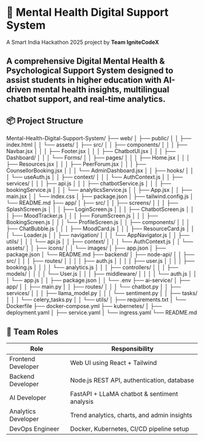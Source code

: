 # 🧠 Mental Health Digital Support System

A Smart India Hackathon 2025 project by **Team IgniteCodeX**

A comprehensive **Digital Mental Health & Psychological Support System** designed to assist students in higher education with AI-driven mental health insights, multilingual chatbot support, and real-time analytics.
---

## 📦 Project Structure

Mental-Health-Digital-Support-System/
├── web/
│   ├── public/
│   │   ├── index.html
│   │   └── assets/
│   ├── src/
│   │   ├── components/
│   │   │   ├── Navbar.jsx
│   │   │   ├── Footer.jsx
│   │   │   ├── ChatbotUI.jsx
│   │   │   ├── Dashboard/
│   │   │   └── Forms/
│   │   ├── pages/
│   │   │   ├── Home.jsx
│   │   │   ├── Resources.jsx
│   │   │   ├── PeerForum.jsx
│   │   │   ├── CounsellorBooking.jsx
│   │   │   └── AdminDashboard.jsx
│   │   ├── hooks/
│   │   │   └── useAuth.js
│   │   ├── context/
│   │   │   └── AuthContext.js
│   │   ├── services/
│   │   │   ├── api.js
│   │   │   ├── chatbotService.js
│   │   │   ├── bookingService.js
│   │   │   └── analyticsService.js
│   │   ├── App.jsx
│   │   ├── main.jsx
│   │   └── index.css
│   ├── package.json
│   ├── tailwind.config.js
│   └── README.md
├── app/
│   ├── src/
│   │   ├── screens/
│   │   │   ├── SplashScreen.js
│   │   │   ├── LoginScreen.js
│   │   │   ├── ChatbotScreen.js
│   │   │   ├── MoodTracker.js
│   │   │   ├── ForumScreen.js
│   │   │   ├── BookingScreen.js
│   │   │   └── ProfileScreen.js
│   │   ├── components/
│   │   │   ├── ChatBubble.js
│   │   │   ├── MoodCard.js
│   │   │   ├── ResourceCard.js
│   │   │   └── Loader.js
│   │   ├── navigation/
│   │   │   └── AppNavigator.js
│   │   ├── utils/
│   │   │   └── api.js
│   │   ├── context/
│   │   │   └── AuthContext.js
│   │   └── assets/
│   │       ├── icons/
│   │       └── images/
│   ├── app.json
│   ├── package.json
│   └── README.md
├── backend/
│   ├── node-api/
│   │   ├── src/
│   │   │   ├── routes/
│   │   │   │   ├── auth.js
│   │   │   │   ├── user.js
│   │   │   │   ├── booking.js
│   │   │   │   └── analytics.js
│   │   │   ├── controllers/
│   │   │   ├── models/
│   │   │   │   └── User.js
│   │   │   ├── middleware/
│   │   │   │   └── auth.js
│   │   │   └── app.js
│   │   ├── package.json
│   │   └── .env
├── ai-service/
│   ├── app/
│   │   ├── main.py
│   │   ├── routes/
│   │   │   └── chatbot.py
│   │   ├── services/
│   │   │   ├── llama_model.py
│   │   │   └── sentiment.py
│   │   ├── tasks/
│   │   │   └── celery_tasks.py
│   │   └── utils/
│   ├── requirements.txt
│   └── Dockerfile
├── docker-compose.yml
├── kubernetes/
│   ├── deployment.yaml
│   ├── service.yaml
│   └── ingress.yaml
└── README.md
## 👥 Team Roles

| Role | Responsibility |
|------|----------------|
| Frontend Developer|Web UI using React + Tailwind|| Mobile Developer | React Native mobile app with offline mode |
| Backend Developer | Node.js REST API, authentication, database |
| AI Developer | FastAPI + LLaMA chatbot & sentiment analysis |
| Analytics Developer | Trend analytics, charts, and admin insights |
| DevOps Engineer | Docker, Kubernetes, CI/CD pipeline setup |
